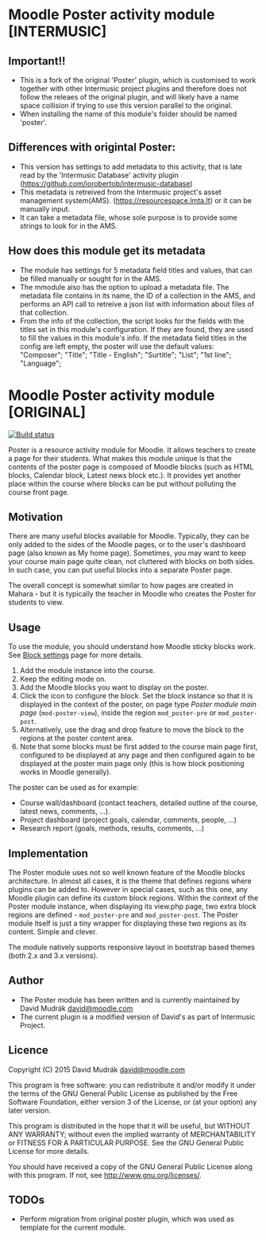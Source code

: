 Moodle Poster activity module [INTERMUSIC]
=============================

Important!!
----------
- This is a fork of the original 'Poster' plugin, which is customised to work together with other Intermusic project plugins and therefore does not follow the releaes of the original plugin, and will likely have a name space collision if trying to use this version parallel to the original.
- When installing the name of this module's folder should be named 'poster'.

Differences with origintal Poster:
----------
- This version has settings to add metadata to this activity, that is late read by the 'Intermusic Database' activity plugin (https://github.com/iorobertob/intermusic-database)
- This metadata is retreived from the Intermusic project's asset management system(AMS). (https://resourcespace.lmta.lt) or it can be manually input.
- It can take a metadata file, whose sole purpose is to provide some strings to look for in the AMS. 


How does this module get its metadata
----------
- The module has settings for  5 metadata field titles and values, that can be filled manually or sought for in the AMS. 
- The mmodule also has the option to upload a metadata file. The metadata file contains in its name, the ID of a collection in the AMS, and performs an API call to retreive a json list with information about files of that collection. 
- From the info of the collection, the script looks for the fields with the titles set in this module's configuration. If they are found, they are used to fill the values in this module's info. If the metadata field titles in the config are left empty, the poster will use the default values:  	 "Composer";
            		"Title";
            		"Title - English";
            		"Surtitle";
            		"List";
            		"1st line";
            		"Language";



Moodle Poster activity module [ORIGINAL]
=============================

[![Build status](https://travis-ci.org/mudrd8mz/moodle-mod_poster.svg?branch=master)](https://travis-ci.org/mudrd8mz/moodle-mod_poster)

Poster is a resource activity module for Moodle. It allows teachers to create a page for their students. What makes this module
unique is that the contents of the poster page is composed of Moodle blocks (such as HTML blocks, Calendar block, Latest news block
etc.). It provides yet another place within the course where blocks can be put without polluting the course front page.



Motivation
----------

There are many useful blocks available for Moodle. Typically, they can be only added to the sides of the Moodle pages, or to the
user's dashboard page (also known as My home page). Sometimes, you may want to keep your course main page quite clean, not cluttered
with blocks on both sides. In such case, you can put useful blocks into a separate Poster page.

The overall concept is somewhat similar to how pages are created in Mahara - but it is typically the teacher in Moodle who creates
the Poster for students to view.

Usage
-----

To use the module, you should understand how Moodle sticky blocks work. See [Block
settings](https://docs.moodle.org/en/Block_settings) page for more details.

1. Add the module instance into the course.
2. Keep the editing mode on.
3. Add the Moodle blocks you want to display on the poster.
4. Click the icon to configure the block. Set the block instance so that it is displayed in the context of the
   poster, on page type _Poster module main page_ (`mod-poster-view`), inside the region `mod_poster-pre` or `mod_poster-post`.
5. Alternatively, use the drag and drop feature to move the block to the regions at the poster content area.
6. Note that some blocks must be first added to the course main page first, configured to be displayed at any page and then
   configured again to be displayed at the poster main page only (this is how block positioning works in Moodle generally).

The poster can be used as for example:

* Course wall/dashboard (contact teachers, detailed outline of the course, latest news, comments, ...).
* Project dashboard (project goals, calendar, comments, people, ...)
* Research report (goals, methods, results, comments, ...)

Implementation
--------------

The Poster module uses not so well known feature of the Moodle blocks architecture. In almost all cases, it is the theme that
defines regions where plugins can be added to. However in special cases, such as this one, any Moodle plugin can define its custom
block regions.  Within the context of the Poster module instance, when displaying its view.php page, two extra block regions are
defined - `mod_poster-pre` and `mod_poster-post`. The Poster module itself is just a tiny wrapper for displaying these two regions
as its content. Simple and clever.

The module natively supports responsive layout in bootstrap based themes (both 2.x and 3.x versions).

Author
------

* The Poster module has been written and is currently maintained by David Mudrák <david@moodle.com>
* The current plugin is a modified version of David's as part of Intermusic Project.

Licence
-------

Copyright (C) 2015 David Mudrák <david@moodle.com>

This program is free software: you can redistribute it and/or modify it under the terms of the GNU General Public License as
published by the Free Software Foundation, either version 3 of the License, or (at your option) any later version.

This program is distributed in the hope that it will be useful, but WITHOUT ANY WARRANTY; without even the implied warranty of
MERCHANTABILITY or FITNESS FOR A PARTICULAR PURPOSE.  See the GNU General Public License for more details.

You should have received a copy of the GNU General Public License along with this program.  If not, see
<http://www.gnu.org/licenses/>.


TODOs
-------
* Perform migration from original poster plugin, which was used as template for the current module. 